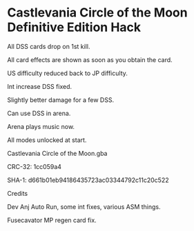 # Castlevania Circle of the Moon Definitive Edition Hack

All DSS cards drop on 1st kill.

All card effects are shown as soon as you obtain the card.

US difficulty reduced back to JP difficulty.

Int increase DSS fixed.

Slightly better damage for a few DSS.

Can use DSS in arena.

Arena plays music now.

All modes unlocked at start.

Castlevania Circle of the Moon.gba

CRC-32: 1cc059a4

SHA-1: d661b01eb94186435723ac03344792c11c20c522

Credits

Dev Anj Auto Run, some int fixes, various ASM things.

Fusecavator MP regen card fix.


